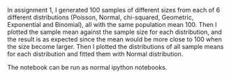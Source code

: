 In assignment 1, I generated 100 samples of different sizes from each of 6 different distributions (Poisson, Normal, chi-squared, Geometric, Exponential and Binomial), all with the same population mean 100. Then I plotted the sample mean against the sample size for each distribution, and the result is as expected since the mean would be more close to 100 when the size become larger.
Then I plotted the distributions of all sample means for each distribution and fitted them with Normal distribution.

The notebook can be run as normal ipython notebooks.
